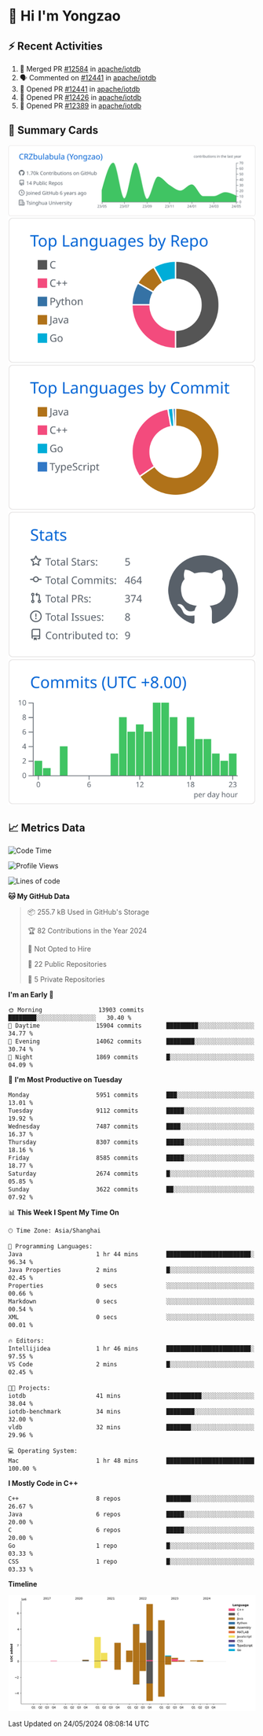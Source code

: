 # 👋 Hi I'm Yongzao

## ⚡ Recent Activities
<!--START_SECTION:activity-->
1. 🎉 Merged PR [#12584](https://github.com/apache/iotdb/pull/12584) in [apache/iotdb](https://github.com/apache/iotdb)
2. 🗣 Commented on [#12441](https://github.com/apache/iotdb/pull/12441#issuecomment-2095050533) in [apache/iotdb](https://github.com/apache/iotdb)
3. 💪 Opened PR [#12441](https://github.com/apache/iotdb/pull/12441) in [apache/iotdb](https://github.com/apache/iotdb)
4. 💪 Opened PR [#12426](https://github.com/apache/iotdb/pull/12426) in [apache/iotdb](https://github.com/apache/iotdb)
5. 💪 Opened PR [#12389](https://github.com/apache/iotdb/pull/12389) in [apache/iotdb](https://github.com/apache/iotdb)
<!--END_SECTION:activity-->

## 🎑 Summary Cards

[![](https://raw.githubusercontent.com/CRZbulabula/CRZbulabula/main/profile-summary-card-output/github/0-profile-details.svg)](https://github.com/vn7n24fzkq/github-profile-summary-cards)
[![](https://raw.githubusercontent.com/CRZbulabula/CRZbulabula/main/profile-summary-card-output/github/1-repos-per-language.svg)](https://github.com/vn7n24fzkq/github-profile-summary-cards) [![](https://raw.githubusercontent.com/CRZbulabula/CRZbulabula/main/profile-summary-card-output/github/2-most-commit-language.svg)](https://github.com/vn7n24fzkq/github-profile-summary-cards)
[![](https://raw.githubusercontent.com/CRZbulabula/CRZbulabula/main/profile-summary-card-output/github/3-stats.svg)](https://github.com/vn7n24fzkq/github-profile-summary-cards) [![](https://raw.githubusercontent.com/CRZbulabula/CRZbulabula/main/profile-summary-card-output/github/4-productive-time.svg)](https://github.com/vn7n24fzkq/github-profile-summary-cards)

## 📈 Metrics Data

<!--START_SECTION:waka-->
![Code Time](http://img.shields.io/badge/Code%20Time-647%20hrs%2048%20mins-blue)

![Profile Views](http://img.shields.io/badge/Profile%20Views-3-blue)

![Lines of code](https://img.shields.io/badge/From%20Hello%20World%20I%27ve%20Written-28.4%20million%20lines%20of%20code-blue)

**🐱 My GitHub Data** 

> 📦 255.7 kB Used in GitHub's Storage 
 > 
> 🏆 82 Contributions in the Year 2024
 > 
> 🚫 Not Opted to Hire
 > 
> 📜 22 Public Repositories 
 > 
> 🔑 5 Private Repositories 
 > 
**I'm an Early 🐤** 

```text
🌞 Morning                13903 commits       ████████░░░░░░░░░░░░░░░░░   30.40 % 
🌆 Daytime                15904 commits       █████████░░░░░░░░░░░░░░░░   34.77 % 
🌃 Evening                14062 commits       ████████░░░░░░░░░░░░░░░░░   30.74 % 
🌙 Night                  1869 commits        █░░░░░░░░░░░░░░░░░░░░░░░░   04.09 % 
```
📅 **I'm Most Productive on Tuesday** 

```text
Monday                   5951 commits        ███░░░░░░░░░░░░░░░░░░░░░░   13.01 % 
Tuesday                  9112 commits        █████░░░░░░░░░░░░░░░░░░░░   19.92 % 
Wednesday                7487 commits        ████░░░░░░░░░░░░░░░░░░░░░   16.37 % 
Thursday                 8307 commits        █████░░░░░░░░░░░░░░░░░░░░   18.16 % 
Friday                   8585 commits        █████░░░░░░░░░░░░░░░░░░░░   18.77 % 
Saturday                 2674 commits        █░░░░░░░░░░░░░░░░░░░░░░░░   05.85 % 
Sunday                   3622 commits        ██░░░░░░░░░░░░░░░░░░░░░░░   07.92 % 
```


📊 **This Week I Spent My Time On** 

```text
🕑︎ Time Zone: Asia/Shanghai

💬 Programming Languages: 
Java                     1 hr 44 mins        ████████████████████████░   96.34 % 
Java Properties          2 mins              █░░░░░░░░░░░░░░░░░░░░░░░░   02.45 % 
Properties               0 secs              ░░░░░░░░░░░░░░░░░░░░░░░░░   00.66 % 
Markdown                 0 secs              ░░░░░░░░░░░░░░░░░░░░░░░░░   00.54 % 
XML                      0 secs              ░░░░░░░░░░░░░░░░░░░░░░░░░   00.01 % 

🔥 Editors: 
Intellijidea             1 hr 46 mins        ████████████████████████░   97.55 % 
VS Code                  2 mins              █░░░░░░░░░░░░░░░░░░░░░░░░   02.45 % 

🐱‍💻 Projects: 
iotdb                    41 mins             ██████████░░░░░░░░░░░░░░░   38.04 % 
iotdb-benchmark          34 mins             ████████░░░░░░░░░░░░░░░░░   32.00 % 
vldb                     32 mins             ███████░░░░░░░░░░░░░░░░░░   29.96 % 

💻 Operating System: 
Mac                      1 hr 48 mins        █████████████████████████   100.00 % 
```

**I Mostly Code in C++** 

```text
C++                      8 repos             ███████░░░░░░░░░░░░░░░░░░   26.67 % 
Java                     6 repos             █████░░░░░░░░░░░░░░░░░░░░   20.00 % 
C                        6 repos             █████░░░░░░░░░░░░░░░░░░░░   20.00 % 
Go                       1 repo              █░░░░░░░░░░░░░░░░░░░░░░░░   03.33 % 
CSS                      1 repo              █░░░░░░░░░░░░░░░░░░░░░░░░   03.33 % 
```



**Timeline**

![Lines of Code chart](https://raw.githubusercontent.com/CRZbulabula/CRZbulabula/main/assets/bar_graph.png)


 Last Updated on 24/05/2024 08:08:14 UTC
<!--END_SECTION:waka-->

